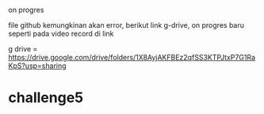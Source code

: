 on progres 

file github kemungkinan akan error, berikut link g-drive, on progres baru seperti pada video record di link

g drive = https://drive.google.com/drive/folders/1X8AyjAKFBEz2qfSS3KTPJtxP7G1RaKpS?usp=sharing

# challenge5
